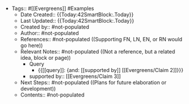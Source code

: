 - Tags:: #[[Evergreens]] #Examples
    - Date Created:: {{Today:42SmartBlock:.Today}}
    - Last Updated:: {{Today:42SmartBlock:.Today}}
    - Created by:: #not-populated
    - Author:: #not-populated
    - References:: #not-populated ((Supporting FN, LN, EN, or RN would go here))
    - Relevant Notes:: #not-populated ((Not a reference, but a related idea, block or page))
        - Query
            - {{[[query]]: {and: [[supported by]] [[Evergreens/Claim 2]]}}}
        - supported by:: [[Evergreens/Claim 3]]
    - Next Steps:: #not-populated ((Plans for future elaboration or development))
    - Contents:: #not-populated
